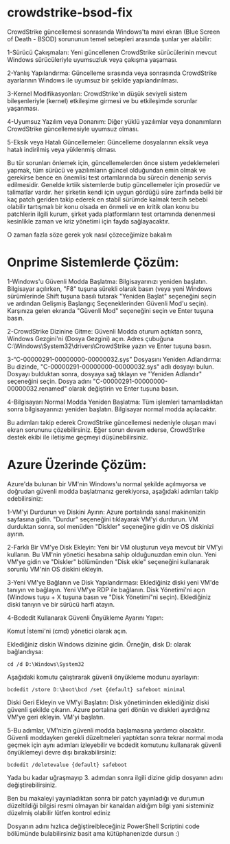 # crowdstrike-bsod-fix

CrowdStrike güncellemesi sonrasında Windows'ta mavi ekran (Blue Screen of Death - BSOD) sorununun temel sebepleri arasında şunlar yer alabilir:

  1-Sürücü Çakışmaları: Yeni güncellenen CrowdStrike sürücülerinin mevcut Windows sürücüleriyle uyumsuzluk veya çakışma yaşaması.

  2-Yanlış Yapılandırma: Güncelleme sırasında veya sonrasında CrowdStrike ayarlarının Windows ile uyumsuz bir şekilde yapılandırılması.

  3-Kernel Modifikasyonları: CrowdStrike'ın düşük seviyeli sistem bileşenleriyle (kernel) etkileşime girmesi ve bu etkileşimde sorunlar yaşanması.

  4-Uyumsuz Yazılım veya Donanım: Diğer yüklü yazılımlar veya donanımların CrowdStrike güncellemesiyle uyumsuz olması.

  5-Eksik veya Hatalı Güncellemeler: Güncelleme dosyalarının eksik veya hatalı indirilmiş veya yüklenmiş olması.

Bu tür sorunları önlemek için, güncellemelerden önce sistem yedeklemeleri yapmak, tüm sürücü ve yazılımların güncel olduğundan emin olmak ve gerekirse bence en önemlisi test ortamlarında bu sürecin denenip servis edilmesidir. Genelde krtiik sistemlerde butip güncellemeler için prosedür ve talimatlar vardır. her şirketin kendi için uygun gördüğü süre zarfında belki bir kaç patch geriden takip ederek en stabil sürümde kalmak tercih sebebi olabilir tartışmalı bir konu olsada en önmeli ve en kritik olan konu bu patchlerin ilgili kurum, şirket yada platformların test ortamında denenmesi kesinlikle zaman ve kriz yönetimi için fayda sağlayacaktır. 

O zaman fazla söze gerek yok nasıl çözeceğimize bakalım 

# Onprime Sistemlerde Çözüm:

  1-Windows'u Güvenli Modda Başlatma:
        Bilgisayarınızı yeniden başlatın.
        Bilgisayar açılırken, "F8" tuşuna sürekli olarak basın (veya yeni Windows sürümlerinde Shift tuşuna basılı tutarak "Yeniden Başlat" seçeneğini seçin ve ardından Gelişmiş Başlangıç Seçeneklerinden Güvenli Mod'u seçin).
        Karşınıza gelen ekranda "Güvenli Mod" seçeneğini seçin ve Enter tuşuna basın.

  2-CrowdStrike Dizinine Gitme:
        Güvenli Modda oturum açtıktan sonra, Windows Gezgini'ni (Dosya Gezgini) açın.
        Adres çubuğuna C:\Windows\System32\drivers\CrowdStrike yazın ve Enter tuşuna basın.

  3-“C-00000291-00000000-00000032.sys” Dosyasını Yeniden Adlandırma:
        Bu dizinde, "C-00000291-00000000-00000032.sys" adlı dosyayı bulun.
        Dosyayı bulduktan sonra, dosyaya sağ tıklayın ve "Yeniden Adlandır" seçeneğini seçin.
        Dosya adını "C-00000291-00000000-00000032.renamed" olarak değiştirin ve Enter tuşuna basın.

  4-Bilgisayarı Normal Modda Yeniden Başlatma:
        Tüm işlemleri tamamladıktan sonra bilgisayarınızı yeniden başlatın.
        Bilgisayar normal modda açılacaktır.

Bu adımları takip ederek CrowdStrike güncellemesi nedeniyle oluşan mavi ekran sorununu çözebilirsiniz. Eğer sorun devam ederse, CrowdStrike destek ekibi ile iletişime geçmeyi düşünebilirsiniz.

# Azure Üzerinde Çözüm:

Azure'da bulunan bir VM'nin Windows'u normal şekilde açılmıyorsa ve doğrudan güvenli modda başlatmanız gerekiyorsa, aşağıdaki adımları takip edebilirsiniz:

  1-VM'yi Durdurun ve Diskini Ayırın:
        Azure portalında sanal makinenizin sayfasına gidin.
        "Durdur" seçeneğini tıklayarak VM'yi durdurun.
        VM durduktan sonra, sol menüden "Diskler" seçeneğine gidin ve OS diskinizi ayırın.

  2-Farklı Bir VM'ye Disk Ekleyin:
        Yeni bir VM oluşturun veya mevcut bir VM'yi kullanın.
        Bu VM'nin yönetici hesabına sahip olduğunuzdan emin olun.
        Yeni VM'ye gidin ve "Diskler" bölümünden "Disk ekle" seçeneğini kullanarak sorunlu VM'nin OS diskini ekleyin.

  3-Yeni VM'ye Bağlanın ve Disk Yapılandırması:
        Eklediğiniz diski yeni VM'de tanıyın ve bağlayın.
        Yeni VM'ye RDP ile bağlanın.
        Disk Yönetimi'ni açın (Windows tuşu + X tuşuna basın ve "Disk Yönetimi"ni seçin).
        Eklediğiniz diski tanıyın ve bir sürücü harfi atayın.

  4-Bcdedit Kullanarak Güvenli Önyükleme Ayarını Yapın:

  Komut İstemi'ni (cmd) yönetici olarak açın.

  Eklediğiniz diskin Windows dizinine gidin. Örneğin, disk D: olarak bağlandıysa:

  `cd /d D:\Windows\System32`

  Aşağıdaki komutu çalıştırarak güvenli önyükleme modunu ayarlayın:

  `bcdedit /store D:\boot\bcd /set {default} safeboot minimal`

  Diski Geri Ekleyin ve VM'yi Başlatın:
  Disk yönetiminden eklediğiniz diski güvenli şekilde çıkarın.
  Azure portalına geri dönün ve diskleri ayırdığınız VM'ye geri ekleyin.
  VM'yi başlatın.

  5-Bu adımlar, VM'nizin güvenli modda başlamasına yardımcı olacaktır. Güvenli moddayken gerekli düzeltmeleri yaptıktan sonra tekrar normal moda geçmek için aynı adımları izleyebilir ve bcdedit komutunu kullanarak güvenli önyüklemeyi devre dışı bırakabilirsiniz:

  `bcdedit /deletevalue {default} safeboot`

 Yada bu kadar uğraşmayıp 3. adımdan sonra ilgili dizine gidip dosyanın adını değiştirebilirsiniz. 

 Ben bu makaleyi yayınladıktan sonra bir patch yayınladığı ve durumun düzeltildiği bilgisi resmi olmayan bir kanaldan aldığım bilgi yani sisteminiz düzelmiş olabilir lütfen kontrol ediniz

 Dosyanın adını hızlıca değiştireibleceğiniz PowerShell Scriptini code bölümünde bulabilirsiniz basit ama kütüphanenizde dursun :) 

 
